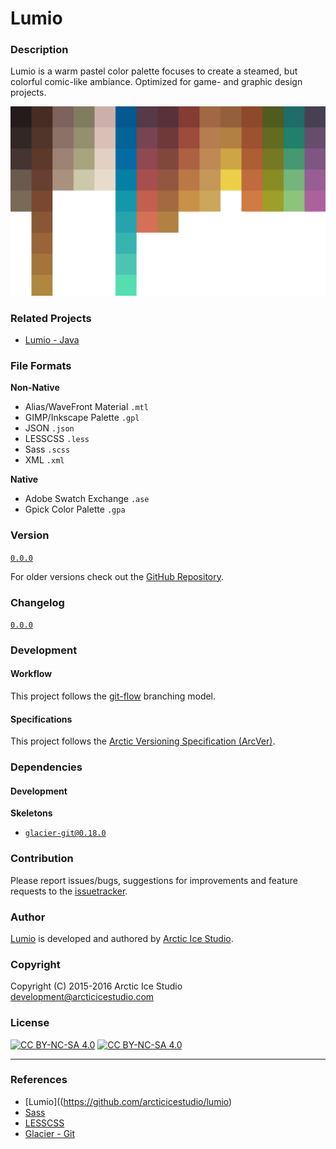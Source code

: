 Lumio
=====

### Description
Lumio is a warm pastel color palette focuses to create a steamed, but colorful comic-like ambiance.
Optimized for game- and graphic design projects.

![Lumio](src/main/native/lumio.png)

### Related Projects
  - [Lumio - Java](https://github.com/arcticicestudio/lumio-java)

### File Formats
**Non-Native**
  - Alias/WaveFront Material `.mtl`
  - GIMP/Inkscape Palette `.gpl`
  - JSON `.json`
  - LESSCSS `.less`
  - Sass `.scss`
  - XML `.xml`

**Native**
  - Adobe Swatch Exchange `.ase`
  - Gpick Color Palette `.gpa`

### Version
[`0.0.0`](https://github.com/arcticicestudio/lumio/releases/latest)

For older versions check out the [GitHub Repository](https://github.com/arcticicestudio/lumio).

### Changelog
[`0.0.0`](CHANGELOG.md)

### Development
#### Workflow
This project follows the [git-flow](http://nvie.com/posts/a-successful-git-branching-model) branching model.

#### Specifications
This project follows the [Arctic Versioning Specification (ArcVer)](https://github.com/arcticicestudio/arcver).

### Dependencies
#### Development
**Skeletons**
  - [`glacier-git@0.18.0`](https://github.com/arcticicestudio/glacier-git)

### Contribution
Please report issues/bugs, suggestions for improvements and feature requests to the [issuetracker](https://github.com/arcticicestudio/lumio/issues).

### Author
[Lumio](https://github.com/arcticicestudio/lumio) is developed and authored by [Arctic Ice Studio](http://arcticicestudio.com).

### Copyright
Copyright (C) 2015-2016 Arctic Ice Studio <development@arcticicestudio.com>

### License
[![CC BY-NC-SA 4.0](http://mirrors.creativecommons.org/presskit/buttons/88x31/svg/by-nc-sa.svg)](http://creativecommons.org/licenses/by-nc-sa/4.0) [![CC BY-NC-SA 4.0](http://www.gnu.org/graphics/gplv3-88x31.png)](http://www.gnu.org/licenses/gpl.txt)

---

### References
  - [Lumio]((https://github.com/arcticicestudio/lumio)
  - [Sass](http://sass-lang.com)
  - [LESSCSS](http://lesscss.org)  
  - [Glacier - Git](https://github.com/arcticicestudio/glacier-git)  
